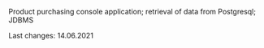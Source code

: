 Product purchasing console application; 
retrieval of data from Postgresql; 
JDBMS

Last changes: 14.06.2021
